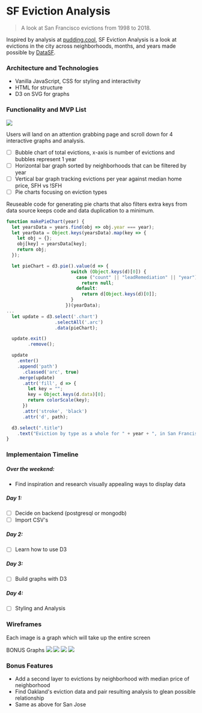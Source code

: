 # SF Eviction Analysis

> A look at San Francisco evictions from 1998 to 2018.

Inspired by analysis at [pudding.cool](https://pudding.cool/), SF Eviction Analysis is a look at evictions in the city across neighborhoods, months, and years made possible by [DataSF](https://data.sfgov.org/Housing-and-Buildings/Eviction-Notices/5cei-gny5).

### Architecture and Technologies

* Vanilla JavaScript, CSS for styling and interactivity
* HTML for structure
* D3 on SVG for graphs

### Functionality and MVP List

![](https://github.com/yukichikawada/sf-evictions-analysis/blob/master/piechart-ss.png?raw=true)


Users will land on an attention grabbing page and scroll down for 4 interactive graphs and analysis.

- [ ] Bubble chart of total evictions, x-axis is number of evictions and bubbles represent 1 year
- [ ] Horizontal bar graph sorted by neighborhoods that can be filtered by year
- [ ] Vertical bar graph tracking evictions per year against median home price, SFH vs !SFH
- [ ] Pie charts focusing on eviction types

Reuseable code for generating pie charts that also filters extra keys from data source keeps code and data duplication to a minimum.

```javascript
function makePieChart(year) {
  let yearsData = years.find(obj => obj.year === year);
  let yearData = Object.keys(yearsData).map(key => {
    let obj = {};
    obj[key] = yearsData[key];
    return obj;
  });

  let pieChart = d3.pie().value(d => {
                        switch (Object.keys(d)[0]) {
                          case ("count" || "leadRemediation" || "year"):
                            return null;
                          default:
                            return d[Object.keys(d)[0]];
                        }
                      })(yearData);
...
  let update = d3.select('.chart')
                  .selectAll('.arc')
                  .data(pieChart);

  update.exit()
        .remove();

  update
    .enter()
    .append('path')
      .classed('arc', true)
    .merge(update)
      .attr('fill', d => {
        let key = "";
        key = Object.keys(d.data)[0];
        return colorScale(key);
      })
      .attr('stroke', 'black')
      .attr('d', path);

  d3.select(".title")
    .text("Eviction by type as a whole for " + year + ", in San Francisco.");
}
```

### Implementaion Timeline

##### Over the weekend:
* Find inspiration and research visually appealing ways to display data

##### Day 1:
- [ ] Decide on backend (postgresql or mongodb)
- [ ] Import CSV's

##### Day 2:
- [ ] Learn how to use D3

##### Day 3:
- [ ] Build graphs with D3

##### Day 4:
- [ ] Styling and Analysis

### Wireframes

Each image is a graph which will take up the entire screen

BONUS Graphs
![](https://github.com/yukichikawada/sf-evictions-analysis/blob/master/wireframes/bubble-graph.svg)
![](https://github.com/yukichikawada/sf-evictions-analysis/blob/master/wireframes/horizontal-bar-graph.svg)
![](https://github.com/yukichikawada/sf-evictions-analysis/blob/master/wireframes/pie-charts.svg)
![](https://github.com/yukichikawada/sf-evictions-analysis/blob/master/wireframes/vertical-bar-line-graph.svg)




### Bonus Features

* Add a second layer to evictions by neighborhood with median price of neighborhood
* Find Oakland's eviction data and pair resulting analysis to glean possible relationship
* Same as above for San Jose
